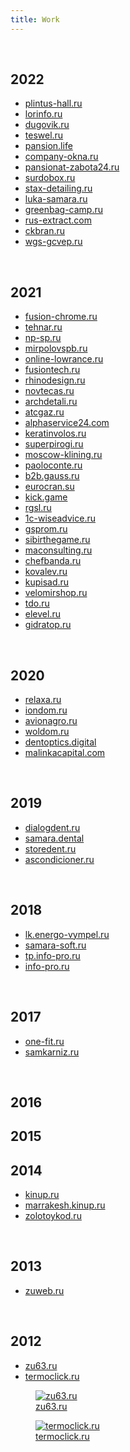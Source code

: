```yaml
---
title: Work
---
```


<br>

## 2022

- [plintus-hall.ru](/work/plintus-hall.ru)
- [lorinfo.ru](/work/lorinfo.ru)
- [dugovik.ru](/work/dugovik.ru)
- [teswel.ru](/work/teswel.ru)
- [pansion.life](/work/pansion.life)
- [company-okna.ru](/work/company-okna.ru)
- [pansionat-zabota24.ru](/work/pansionat-zabota24.ru)
- [surdobox.ru](/work/surdobox.ru)
- [stax-detailing.ru](/work/stax-detailing.ru)
- [luka-samara.ru](/work/luka-samara.ru)
- [greenbag-camp.ru](/work/greenbag-camp.ru)
- [rus-extract.com](/work/rus-extract.com)
- [ckbran.ru](/work/ckbran.ru)
- [wgs-gcvep.ru](/work/wgs-gcvep.ru)

<br>

## 2021

- [fusion-chrome.ru](/work/fusion-chrome.ru)
- [tehnar.ru](/work/tehnar.ru)
- [np-sp.ru](/work/np-sp.ru)
- [mirpolovspb.ru](/work/mirpolovspb.ru)
- [online-lowrance.ru](/work/online-lowrance.ru)
- [fusiontech.ru](/work/fusiontech.ru)
- [rhinodesign.ru](/work/rhinodesign.ru)
- [novtecas.ru](/work/novtecas.ru)
- [archdetali.ru](/work/archdetali.ru)
- [atcgaz.ru](/work/atcgaz.ru)
- [alphaservice24.com](/work/alphaservice24.com)
- [keratinvolos.ru](/work/keratinvolos.ru)
- [superpirogi.ru](/work/superpirogi.ru)
- [moscow-klining.ru](/work/moscow-klining.ru)
- [paoloconte.ru](/work/paoloconte.ru)
- [b2b.gauss.ru](/work/b2b.gauss.ru)
- [eurocran.su](/work/eurocran.su)
- [kick.game](/work/kick.game)
- [rgsl.ru](/work/rgsl.ru)
- [1c-wiseadvice.ru](/work/1c-wiseadvice.ru)
- [gsprom.ru](/work/gsprom.ru)
- [sibirthegame.ru](/work/sibirthegame.ru)
- [maconsulting.ru](/work/maconsulting.ru)
- [chefbanda.ru](/work/chefbanda.ru)
- [kovalev.ru](/work/kovalev.ru)
- [kupisad.ru](/work/kupisad.ru)
- [velomirshop.ru](/work/velomirshop.ru)
- [tdo.ru](/work/tdo.ru)
- [elevel.ru](/work/elevel.ru)
- [gidratop.ru](/work/gidratop.ru)

<br>

## 2020

- [relaxa.ru](/work/relaxa.ru)
- [iondom.ru](/work/iondom.ru)
- [avionagro.ru](/work/avionagro.ru)
- [woldom.ru](/work/woldom.ru)
- [dentoptics.digital](/work/dentoptics.digital)
- [malinkacapital.com](/work/malinkacapital.com)

<br>

## 2019

- [dialogdent.ru](/work/dialogdent.ru)
- [samara.dental](/work/samara.dental)
- [storedent.ru](/work/storedent.ru)
- [ascondicioner.ru](/work/ascondicioner.ru)

<br>

## 2018

- [lk.energo-vympel.ru](/work/lk.energo-vympel.ru)
- [samara-soft.ru](/work/samara-soft.ru)
- [tp.info-pro.ru](/work/tp.info-pro.ru)
- [info-pro.ru](/work/info-pro.ru)

<br/>

## 2017

- [one-fit.ru](/work/one-fit.ru)
- [samkarniz.ru](/work/samkarniz.ru)

<br/>

## 2016

## 2015

## 2014

- [kinup.ru](/work/kinup.ru)
- [marrakesh.kinup.ru](/work/marrakesh.kinup.ru)
- [zolotoykod.ru](/work/zolotoykod.ru)

<br/>

## 2013

- [zuweb.ru](/work/zuweb.ru)

<br/>

## 2012

- [zu63.ru](/work/zu63.ru)
- [termoclick.ru](/work/termoclick.ru)

<div class="d-flex">
  <a class="" href="/work/zu63.ru">
    <figure>
      <img src="/images/work/kick.game_preview.png" alt="zu63.ru">
      <figcaption>zu63.ru<figcaption>
    </figure>
  </a>
  <a class="" href="/work/termoclick.ru">
    <figure>
      <img src="/images/work/kick.game_preview.png" alt="termoclick.ru">
      <figcaption>termoclick.ru<figcaption>
    <figure>
  </a>
</div>

<br/><br/><br/>
